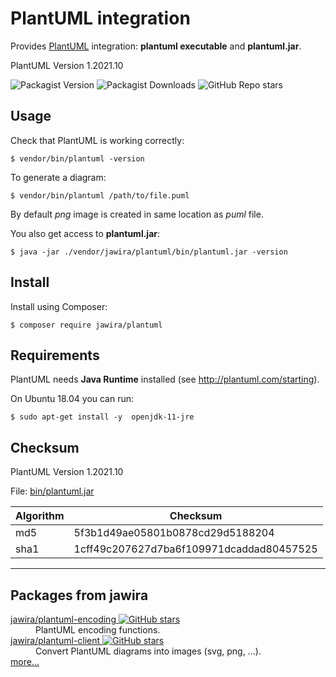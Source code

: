 PlantUML integration
====================

Provides [PlantUML](http://plantuml.com/) integration: **plantuml executable** and **plantuml.jar**.

<!--version:start-->
PlantUML Version 1.2021.10
<!--version:end-->

![Packagist Version](https://img.shields.io/packagist/v/jawira/plantuml?style=for-the-badge)
![Packagist Downloads](https://img.shields.io/packagist/dt/jawira/plantuml?style=for-the-badge)
![GitHub Repo stars](https://img.shields.io/github/stars/jawira/plantuml?style=for-the-badge)

Usage
-----

Check that PlantUML is working correctly:

```console
$ vendor/bin/plantuml -version
```

To generate a diagram:

```console
$ vendor/bin/plantuml /path/to/file.puml
```

By default _png_ image is created in same location as _puml_ file.

You also get access to **plantuml.jar**:

```console
$ java -jar ./vendor/jawira/plantuml/bin/plantuml.jar -version
```

Install
-------

Install using Composer:

```console
$ composer require jawira/plantuml
```

Requirements
------------

PlantUML needs **Java Runtime** installed (see <http://plantuml.com/starting>).

On Ubuntu 18.04 you can run:

```console
$ sudo apt-get install -y  openjdk-11-jre
```

Checksum
--------

<!--version:start-->
PlantUML Version 1.2021.10
<!--version:end-->

File: [bin/plantuml.jar](bin/plantuml.jar)

| Algorithm | Checksum                                                                  |
| --------- | ------------------------------------------------------------------------- |
| md5       | <!--md5:start-->5f3b1d49ae05801b0878cd29d5188204<!--md5:end-->            |
| sha1      | <!--sha1:start-->1cff49c207627d7ba6f109971dcaddad80457525<!--sha1:end-->  |

***

Packages from jawira
-----------------

<dl>

<dt>
    <a href="https://packagist.org/packages/jawira/plantuml-encoding"> jawira/plantuml-encoding
    <img alt="GitHub stars" src="https://badgen.net/github/stars/jawira/plantuml-encoding?icon=github"/></a>
</dt>
<dd>PlantUML encoding functions.</dd>

<dt>
    <a href="https://packagist.org/packages/jawira/plantuml-client"> jawira/plantuml-client
    <img alt="GitHub stars" src="https://badgen.net/github/stars/jawira/plantuml-client?icon=github"/></a>
</dt>
<dd>Convert PlantUML diagrams into images (svg, png, ...).</dd>

<dt><a href="https://packagist.org/packages/jawira/">more...</a></dt>
</dl>
